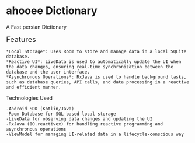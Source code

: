 # ahooee Dictionary
A Fast persian Dictionary 

<span style="font-size:20px"> Features </span>

    *Local Storage*: Uses Room to store and manage data in a local SQLite database.
    *Reactive UI*: LiveData is used to automatically update the UI when the data changes, ensuring real-time synchronization between the database and the user interface.
    *Asynchronous Operations*: RxJava is used to handle background tasks, such as database queries, API calls, and data processing in a reactive and efficient manner.

    
Technologies Used

    -Android SDK (Kotlin/Java)
    -Room Database for SQL-based local storage
    -LiveData for observing data changes and updating the UI
    -RxJava (IO.reactivex) for handling reactive programming and asynchronous operations
    -ViewModel for managing UI-related data in a lifecycle-conscious way

